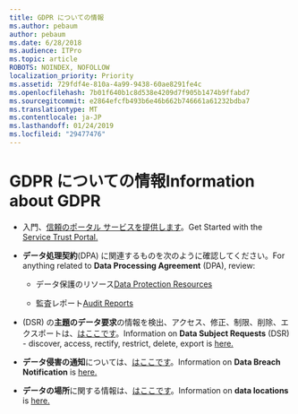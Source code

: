 ```yaml
---
title: GDPR についての情報
ms.author: pebaum
author: pebaum
ms.date: 6/28/2018
ms.audience: ITPro
ms.topic: article
ROBOTS: NOINDEX, NOFOLLOW
localization_priority: Priority
ms.assetid: 729fdf4e-810a-4a99-9438-60ae8291fe4c
ms.openlocfilehash: 7b01f640b1c8d538e4209d7f905b1474b9ffabd7
ms.sourcegitcommit: e2864efcfb493b6e46b662b746661a61232bdba7
ms.translationtype: MT
ms.contentlocale: ja-JP
ms.lasthandoff: 01/24/2019
ms.locfileid: "29477476"
---
```

# <a name="information-about-gdpr"></a><span data-ttu-id="4aacb-102">GDPR についての情報</span><span class="sxs-lookup"><span data-stu-id="4aacb-102">Information about GDPR</span></span>

- <span data-ttu-id="4aacb-103">入門、[信頼のポータル サービスを提供します](https://servicetrust.microsoft.com/ViewPage/GDPRGetStarted)。</span><span class="sxs-lookup"><span data-stu-id="4aacb-103">Get Started with the [Service Trust Portal.](https://servicetrust.microsoft.com/ViewPage/GDPRGetStarted)</span></span>
    
- <span data-ttu-id="4aacb-104">**データ処理契約**(DPA) に関連するものを次のように確認してください。</span><span class="sxs-lookup"><span data-stu-id="4aacb-104">For anything related to **Data Processing Agreement** (DPA), review:</span></span> 
    
  - <span data-ttu-id="4aacb-105">データ保護のリソース</span><span class="sxs-lookup"><span data-stu-id="4aacb-105">[Data Protection Resources](https://servicetrust.microsoft.com/ViewPage/TrustDocuments)</span></span>
    
  - <span data-ttu-id="4aacb-106">監査レポート</span><span class="sxs-lookup"><span data-stu-id="4aacb-106">[Audit Reports](https://servicetrust.microsoft.com/ViewPage/MSComplianceGuide)</span></span>
    
- <span data-ttu-id="4aacb-107">(DSR) の**主題のデータ要求**の情報を検出、アクセス、修正、制限、削除、エクスポートは、[はここです](https://docs.microsoft.com/en-us/microsoft-365/compliance/gdpr-dsr-office365)。</span><span class="sxs-lookup"><span data-stu-id="4aacb-107">Information on **Data Subject Requests** (DSR) - discover, access, rectify, restrict, delete, export is [here.](https://docs.microsoft.com/en-us/microsoft-365/compliance/gdpr-dsr-office365)</span></span>
    
- <span data-ttu-id="4aacb-108">**データ侵害の通知**については、[はここです](https://servicetrust.microsoft.com/ViewPage/GDPRBreach)。</span><span class="sxs-lookup"><span data-stu-id="4aacb-108">Information on **Data Breach Notification** is [here.](https://servicetrust.microsoft.com/ViewPage/GDPRBreach)</span></span>
    
- <span data-ttu-id="4aacb-109">**データの場所**に関する情報は、[はここです](https://products.office.com/en-us/where-is-your-data-located?ms.officeurl=datamaps&amp;geo=All#All)。</span><span class="sxs-lookup"><span data-stu-id="4aacb-109">Information on **data locations** is [here.](https://products.office.com/en-us/where-is-your-data-located?ms.officeurl=datamaps&amp;geo=All#All)</span></span>
    

